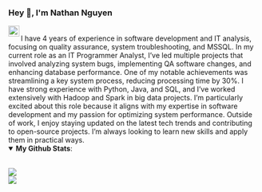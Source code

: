 
### Hey 👋, I'm Nathan Nguyen 
<a href="https://www.linkedin.com/in/nhat-nguyen-514967139/">
  <img align="left" alt="Nathan's LinkedIn" width="22px" src="https://cdn.jsdelivr.net/npm/simple-icons@v3/icons/linkedin.svg" />
</a>
<br>I have 4 years of experience in software development and IT analysis, focusing on quality assurance, system troubleshooting, and MSSQL. In my current role as an IT Programmer Analyst, I’ve led multiple projects that involved analyzing system bugs, implementing QA software changes, and enhancing database performance. One of my notable achievements was streamlining a key system process, reducing processing time by 30%. I have strong experience with Python, Java, and SQL, and I’ve worked extensively with Hadoop and Spark in big data projects. I’m particularly excited about this role because it aligns with my expertise in software development and my passion for optimizing system performance. Outside of work, I enjoy staying updated on the latest tech trends and contributing to open-source projects. I’m always looking to learn new skills and apply them in practical ways.

<details open>
 <summary><b>My Github Stats</b>: </summary>

<br>
<p>
  <img src = "https://github-readme-stats.vercel.app/api?username=nhatmn2&show_icons=true&theme=tokyonight&line_height=27">
  <br />
  <img src = "https://github-readme-stats.vercel.app/api/top-langs/?username=nhatmn2&theme=tokyonight">
</p>

</details>

